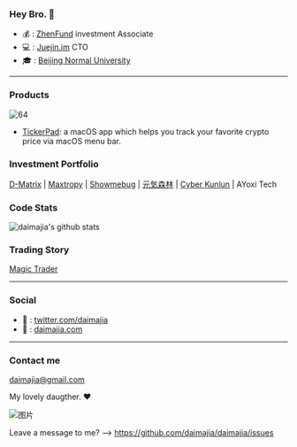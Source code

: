 ### Hey Bro. 👋

- 💰 : [ZhenFund](https://www.zhenfund.com) investment Associate
- 💻 : [Juejin.im](https://juejin.im/) CTO 
- 🎓 : [Beijing Normal University](https://www.bnu.edu.cn/)

----

### Products
![64](https://user-images.githubusercontent.com/2503423/130353170-fc6a8a8a-38df-4711-aafa-e0c98646f822.png)

- [TickerPad](https://tickerpad.app): a
 macOS app which helps you track your favorite crypto price via macOS menu bar. 
### Investment Portfolio

[D-Matrix](http://www.di-matrix.com/)  |   [Maxtropy](http://www.maxtropy.com/)  | [Showmebug](https://www.showmebug.com/)  | [元気森林](https://www.yuanqisenlin.com/) | [Cyber Kunlun](https://www.cyberkl.com/)  |  AYoxi Tech

### Code Stats

![daimajia's github stats](https://github-readme-stats.vercel.app/api?username=daimajia&show_icons=true&theme=dracula)

### Trading Story

[Magic Trader](https://www.youtube.com/channel/UCkRc4Cyv0DZecuLjARwP3Gw)

---- 

### Social

- 🥸 : [twitter.com/daimajia](twitter.com/daimajia)
- 👻 : [daimajia.com](daimajia.com)

----

### Contact me

daimajia@gmail.com

My lovely daugther. ❤️

![图片](https://user-images.githubusercontent.com/2503423/130353403-4b8a7576-8aed-46aa-8648-c261a57d8728.png)

Leave a message to me? --> https://github.com/daimajia/daimajia/issues

